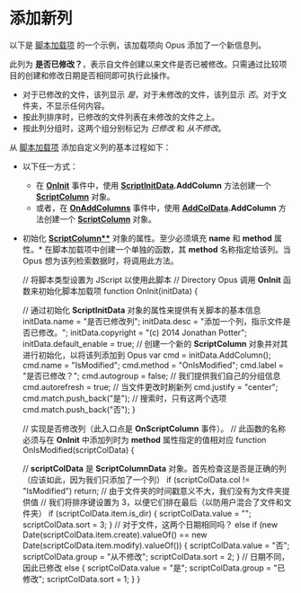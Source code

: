 # 添加新列

以下是 [脚本加载项](../script_add-ins/README.zh.md) 的一个示例，该加载项向 Opus 添加了一个新信息列。

此列为 **是否已修改？**，表示自文件创建以来文件是否已被修改。只需通过比较项目的创建和修改日期是否相同即可执行此操作。

- 对于已修改的文件，该列显示 *是*，对于未修改的文件，该列显示 *否*。对于文件夹，不显示任何内容。
- 按此列排序时，已修改的文件列表在未修改的文件之上。
- 按此列分组时，这两个组分别标记为 *已修改* 和 *从不修改*。

从 [脚本加载项](../script_add-ins/README.zh.md) 添加自定义列的基本过程如下：

- 以下任一方式：
  - 在 **[OnInit](/Manual/reference/scripting_reference/scripting_events/oninit.zh.md)** 事件中，使用 **[ScriptInitData](/Manual/reference/scripting_reference/scripting_objects/scriptinitdata.zh.md).AddColumn** 方法创建一个 **[ScriptColumn](/Manual/reference/scripting_reference/scripting_objects/scriptcolumn.zh.md)** 对象。
  - 或者，在 **[OnAddColumns](/Manual/reference/scripting_reference/scripting_events/onaddcolumns.zh.md)** 事件中，使用 **[AddColData](/Manual/reference/scripting_reference/scripting_objects/addcoldata.zh.md).AddColumn** 方法创建一个 **[ScriptColumn](/Manual/reference/scripting_reference/scripting_objects/scriptcolumn.zh.md)** 对象。

- 初始化 **[ScriptColumn\*\*](/Manual/reference/scripting_reference/scripting_objects/scriptcolumn.zh.md)** 对象的属性。至少必须填充 **name** 和 **method** 属性。\* 在脚本加载项中创建一个单独的函数，其 **method** 名称指定给该列。当 Opus 想为该列检索数据时，将调用此方法。

    // 将脚本类型设置为 JScript 以使用此脚本
    // Directory Opus 调用 **OnInit** 函数来初始化脚本加载项
    function OnInit(initData) {

    // 通过初始化 **ScriptInitData** 对象的属性来提供有关脚本的基本信息
    initData.name = "是否已修改列";
    initData.desc = "添加一个列，指示文件是否已修改。";
    initData.copyright = "(c) 2014 Jonathan Potter";
    initData.default_enable = true; // 创建一个新的 **ScriptColumn** 对象并对其进行初始化，以将该列添加到 Opus
    var cmd = initData.AddColumn();
    cmd.name = "IsModified";
    cmd.method = "OnIsModified";
    cmd.label = "是否已修改？";
    cmd.autogroup = false; // 我们提供我们自己的分组信息
    cmd.autorefresh = true; // 当文件更改时刷新列
    cmd.justify = "center";
    cmd.match.push_back("是"); // 搜索时，只有这两个选项
    cmd.match.push_back("否");
    }

    // 实现是否修改列（此入口点是 **OnScriptColumn** 事件）。
    // 此函数的名称必须与在 **OnInit** 中添加列时为 **method** 属性指定的值相对应
    function OnIsModified(scriptColData) {

    // **scriptColData** 是 **ScriptColumnData** 对象。首先检查这是否是正确的列（应该如此，因为我们只添加了一个列）
    if (scriptColData.col != "IsModified")
    return;
    // 由于文件夹的时间戳意义不大，我们没有为文件夹提供值
    // 我们将排序键设置为 3，以便它们排在最后（以防用户混合了文件和文件夹）
    if (scriptColData.item.is_dir) {
    scriptColData.value = "";
    scriptColData.sort = 3;
    }
    // 对于文件，这两个日期相同吗？
    else if (new Date(scriptColData.item.create).valueOf() == new Date(scriptColData.item.modify).valueOf()) {
    scriptColData.value = "否";
    scriptColData.group = "从不修改";
    scriptColData.sort = 2;
    }
    // 日期不同，因此已修改
    else {
    scriptColData.value = "是";
    scriptColData.group = "已修改";
    scriptColData.sort = 1;
    }
    }